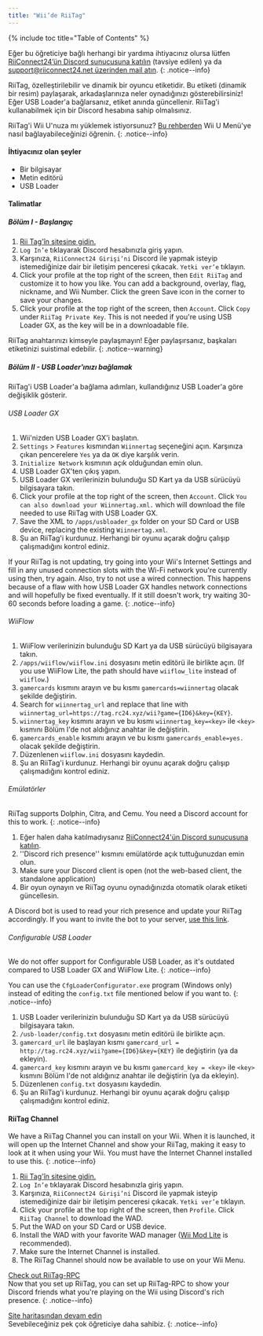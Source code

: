 ```yaml
---
title: "Wii’de RiiTag"
---
```


{% include toc title="Table of Contents" %}

Eğer bu öğreticiye bağlı herhangi bir yardıma ihtiyacınız olursa lütfen [RiiConnect24’ün Discord sunucusuna katılın](https://discord.gg/rc24) (tavsiye edilen) ya da [support@riiconnect24.net üzerinden mail atın](mailto:support@riiconnect24.net).
{: .notice--info}

RiiTag, özelleştirilebilir ve dinamik bir oyuncu etiketidir. Bu etiketi (dinamik bir resim) paylaşarak, arkadaşlarınıza neler oynadığınızı gösterebilirsiniz! Eğer USB Loader'a bağlarsanız, etiket anında güncellenir. RiiTag'i kullanabilmek için bir Discord hesabına sahip olmalısınız.

RiiTag'i Wii U'nuza mı yüklemek istiyorsunuz? [Bu rehberden](riitag-wiiu) Wii U Menü'ye nasıl bağlayabileceğinizi öğrenin.
{: .notice--info}

#### İhtiyacınız olan şeyler

* Bir bilgisayar
* Metin editörü
* USB Loader

#### Talimatlar

##### Bölüm I - Başlangıç

1. [Rii Tag'în sitesine gidin.](https://tag.rc24.xyz/)
2. `Log In’e` tıklayarak Discord hesabınızla giriş yapın.
3. Karşınıza, `RiiConnect24 Girişi’ni` Discord ile yapmak isteyip istemediğinize dair bir iletişim penceresi çıkacak. `Yetki ver’e` tıklayın.
4. Click your profile at the top right of the screen, then `Edit RiiTag` and customize it to how you like. You can add a background, overlay, flag, nickname, and Wii Number. Click the green Save icon in the corner to save your changes.
5. Click your profile at the top right of the screen, then `Account`. Click `Copy` under `RiiTag Private Key`. This is not needed if you're using USB Loader GX, as the key will be in a downloadable file.

RiiTag anahtarınızı kimseyle paylaşmayın! Eğer paylaşırsanız, başkaları etiketinizi suistimal edebilir.
{: .notice--warning}

##### Bölüm II - USB Loader'ınızı bağlamak

RiiTag'i USB Loader'a bağlama adımları, kullandığınız USB Loader'a göre değişiklik gösterir.

###### USB Loader GX

1. Wii'nizden USB Loader GX'i başlatın.
2. `Settings` > `Features` kısmından `Wiinnertag` seçeneğini açın. Karşınıza çıkan pencerelere `Yes` ya da `OK` diye karşılık verin.
3. `Initialize Network` kısmının açık olduğundan emin olun.
4. USB Loader GX'ten çıkış yapın.
5. USB Loader GX verilerinizin bulunduğu SD Kart ya da USB sürücüyü bilgisayara takın.
6. Click your profile at the top right of the screen, then `Account`. Click `You can also download your Wiinnertag.xml.` which will download the file needed to use RiiTag with USB Loader GX.
7. Save the XML to `/apps/usbloader_gx`  folder on your SD Card or USB device, replacing the existing `Wiinnertag.xml`.
8. Şu an RiiTag'i kurdunuz. Herhangi bir oyunu açarak doğru çalışıp çalışmadığını kontrol ediniz.

If your RiiTag is not updating, try going into your Wii's Internet Settings and fill in any unused connection slots with the Wi-Fi network you're currently using then, try again. Also, try to not use a wired connection. This happens because of a flaw with how USB Loader GX handles network connections and will hopefully be fixed eventually. If it still doesn't work, try waiting 30-60 seconds before loading a game.
{: .notice--info}

###### WiiFlow

1. WiiFlow verilerinizin bulunduğu SD Kart ya da USB sürücüyü bilgisayara takın.
2. `/apps/wiiflow/wiiflow.ini` dosyasını metin editörü ile birlikte açın. (If you use WiiFlow Lite, the path should have `wiiflow_lite` instead of `wiiflow`.)
3. `gamercards` kısmını arayın ve bu kısmı `gamercards=wiinnertag` olacak şekilde değiştirin.
4. Search for `wiinnertag_url` and replace that line with `wiinnertag_url=https://tag.rc24.xyz/wii?game={ID6}&key={KEY}`.
5. `wiinnertag_key` kısmını arayın ve bu kısmı `wiinnertag_key=<key>` ile `<key>` kısmını Bölüm I'de not aldığınız anahtar ile değiştirin.
6. `gamercards_enable` kısmını arayın ve bu kısmı `gamercards_enable=yes.` olacak şekilde değiştirin.
7. Düzenlenen `wiiflow.ini` dosyasını kaydedin.
8. Şu an RiiTag'i kurdunuz. Herhangi bir oyunu açarak doğru çalışıp çalışmadığını kontrol ediniz.

###### Emülatörler

RiiTag supports Dolphin, Citra, and Cemu. You need a Discord account for this to work.
{: .notice--info}

1. Eğer halen daha katılmadıysanız [RiiConnect24'ün Discord sunucusuna katılın](https://discord.gg/rc24).
2. ''Discord rich presence'' kısmını emülatörde açık tuttuğunuzdan emin olun.
3. Make sure your Discord client is open (not the web-based client, the standalone application)
4. Bir oyun oynayın ve RiiTag oyunu oynadığınızda otomatik olarak etiketi güncellesin.

A Discord bot is used to read your rich presence and update your RiiTag accordingly. If you want to invite the bot to your server, [use this link](https://discord.com/oauth2/authorize?client_id=596108891071447052&scope=bot).

###### Configurable USB Loader

We do not offer support for Configurable USB Loader, as it's outdated compared to USB Loader GX and WiiFlow Lite.
{: .notice--info}

You can use the `CfgLoaderConfigurator.exe` program (Windows only) instead of editing the `config.txt` file mentioned below if you want to.
{: .notice--info}

1. USB Loader verilerinizin bulunduğu SD Kart ya da USB sürücüyü bilgisayara takın.
2. `/usb-loader/config.txt` dosyasını metin editörü ile birlikte açın.
3. `gamercard_url` ile başlayan kısmı `gamercard_url = http://tag.rc24.xyz/wii?game={ID6}&key={KEY}` ile değiştirin (ya da ekleyin).
4. `gamercard_key` kısmını arayın ve bu kısmı `gamercard_key = <key>` ile `<key>` kısmını Bölüm I'de not aldığınız anahtar ile değiştirin (ya da ekleyin).
5. Düzenlenen `config.txt` dosyasını kaydedin.
6. Şu an RiiTag'i kurdunuz. Herhangi bir oyunu açarak doğru çalışıp çalışmadığını kontrol ediniz.

#### RiiTag Channel

We have a RiiTag Channel you can install on your Wii. When it is launched, it will open up the Internet Channel and show your RiiTag, making it easy to look at it when using your Wii. You must have the Internet Channel installed to use this.
{: .notice--info}

1. [Rii Tag'în sitesine gidin.](https://tag.rc24.xyz/)
2. `Log In’e` tıklayarak Discord hesabınızla giriş yapın.
3. Karşınıza, `RiiConnect24 Girişi’ni` Discord ile yapmak isteyip istemediğinize dair bir iletişim penceresi çıkacak. `Yetki ver’e` tıklayın.
4. Click your profile at the top right of the screen, then `Profile`. Click `RiiTag Channel` to download the WAD.
5. Put the WAD on your SD Card or USB device.
6. Install the WAD with your favorite WAD manager ([Wii Mod Lite](wiimodlite) is recommended).
7. Make sure the Internet Channel is installed.
8. The RiiTag Channel should now be available to use on your Wii Menu.

[Check out RiiTag-RPC](https://github.com/RiiConnect24/RiiTag-RPC/releases/latest)<br> Now that you set up RiiTag, you can set up RiiTag-RPC to show your Discord friends what you're playing on the Wii using Discord's rich presence.
{: .notice--info}

[Site haritasından devam edin](site-navigation)<br> Sevebileceğiniz pek çok öğreticiye daha sahibiz.
{: .notice--info}
